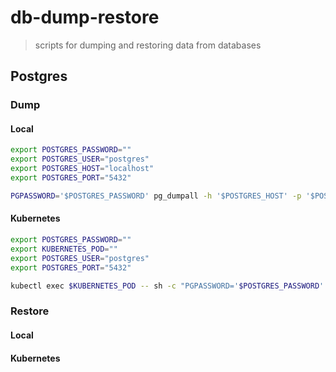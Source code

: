 # db-dump-restore

> scripts for dumping and restoring data from databases

## Postgres

### Dump

#### Local

```sh
export POSTGRES_PASSWORD=""
export POSTGRES_USER="postgres"
export POSTGRES_HOST="localhost"
export POSTGRES_PORT="5432"

PGPASSWORD='$POSTGRES_PASSWORD' pg_dumpall -h '$POSTGRES_HOST' -p '$POSTGRES_PASSWORD' -U '$POSTGRES_USER'" > dump.sql
```

#### Kubernetes

```sh
export POSTGRES_PASSWORD=""
export KUBERNETES_POD=""
export POSTGRES_USER="postgres"
export POSTGRES_PORT="5432"

kubectl exec $KUBERNETES_POD -- sh -c "PGPASSWORD='$POSTGRES_PASSWORD' pg_dumpall -p '$POSTGRES_PORT' -U '$POSTGRES_USER'" > dump.sql
```

### Restore

#### Local

#### Kubernetes
